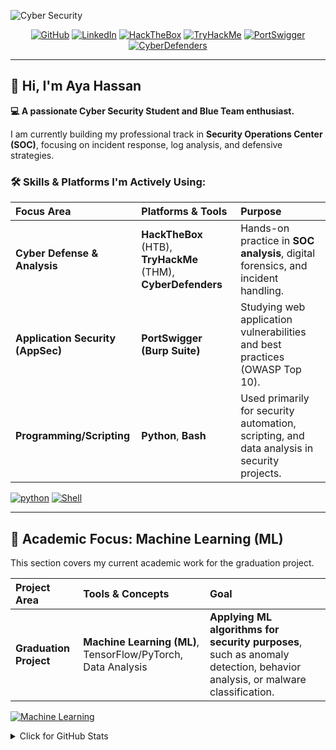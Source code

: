 ![Cyber Security](https://img.shields.io/badge/Aya%20Hassan-Cyber%20Security%20Enthusiast-000000?style=for-the-badge&logo=shield&logoColor=white)

<p align="center">
    <a href="https://github.com/ayahasssan" target="_blank"><img alt="GitHub" src="https://img.shields.io/badge/-AyaHassan-181717?style=flat-square&logo=GitHub&logoColor=white"></a>
    <a href="https://www.linkedin.com/in/aya-hassan-273a0b270/" target="_blank"><img alt="LinkedIn" src="https://img.shields.io/badge/-LinkedIn-0077B5?style=flat-square&logo=Linkedin&logoColor=white"></a>
    <a href="https://app.hackthebox.com/aya161/2594581" target="_blank"><img alt="HackTheBox" src="https://img.shields.io/badge/-HackTheBox-9FEF00?style=flat-square&logo=HackTheBox&logoColor=white"></a>
    <a href="https://tryhackme.com/p/engaya161" target="_blank"><img alt="TryHackMe" src="https://img.shields.io/badge/-TryHackMe-FF5123?style=flat-square&logo=TryHackMe&logoColor=white"></a>
    <a href="https://portswigger.net/web-security" target="_blank"><img alt="PortSwigger" src="https://img.shields.io/badge/-PortSwigger-f06636?style=flat-square&logo=BurpSuite&logoColor=white"></a>
    <a href="https://cyberdefenders.org/p/engaya161" target="_blank"><img alt="CyberDefenders" src="https://img.shields.io/badge/-CyberDefenders-2481A6?style=flat-square&logo=shield&logoColor=white"></a>
</p>

---

## 👋 Hi, I'm Aya Hassan

**💻 A passionate Cyber Security Student and Blue Team enthusiast.**

I am currently building my professional track in **Security Operations Center (SOC)**, focusing on incident response, log analysis, and defensive strategies.

### 🛠️ Skills & Platforms I'm Actively Using:

| Focus Area | Platforms & Tools | Purpose |
| :--- | :--- | :--- |
| **Cyber Defense & Analysis** | **HackTheBox** (HTB), **TryHackMe** (THM), **CyberDefenders** | Hands-on practice in **SOC analysis**, digital forensics, and incident handling. |
| **Application Security (AppSec)** | **PortSwigger (Burp Suite)** | Studying web application vulnerabilities and best practices (OWASP Top 10). |
| **Programming/Scripting** | **Python**, **Bash** | Used primarily for security automation, scripting, and data analysis in security projects. |

<p align="left">
    <a href="https://github.com/ayahasssan/Python" target="_blank"><img alt="python" src="https://img.shields.io/badge/-Python-3776AB?style=flat-square&logo=Python&logoColor=white"></a>
    <a href="Your_Shell_Repos_Link" target="_blank"><img alt="Shell" src="https://img9.shields.io/badge/-Shell-5391FE?style=flat-square&logo=PowerShell&logoColor=white"></a>

</p>

---

## 🤖 Academic Focus: Machine Learning (ML)

This section covers my current academic work for the graduation project.

| Project Area | Tools & Concepts | Goal |
| :--- | :--- | :--- |
| **Graduation Project** | **Machine Learning (ML)**, TensorFlow/PyTorch, Data Analysis | **Applying ML algorithms for security purposes**, such as anomaly detection, behavior analysis, or malware classification. |

<p align="left">
    <a href="https://github.com/ayahasssan/Machine-Learnning" target="_blank"><img alt="Machine Learning" src="https://img.shields.io/badge/-Machine%20Learning-FF6F00?style=flat-square&logo=TensorFlow&logoColor=white"></a>
</p>

<details>
<summary>Click for GitHub Stats</summary>
<p align="center">
    <img alt = "GitHub Stats" src="https://github-readme-stats.vercel.app/api?username=ayahasssan&show_icons=true&hide=issues&icon_color=000000&hide_border=true&title_color=0077B5&text_color=555">
    <br>
    <img alt = "Top Language" src="https://github-readme-stats.vercel.app/api/top-langs/?username=ayahasssan&hide=html,&hide_border=true&title_color=0077B5&text_color=555">
</p>
</details>
